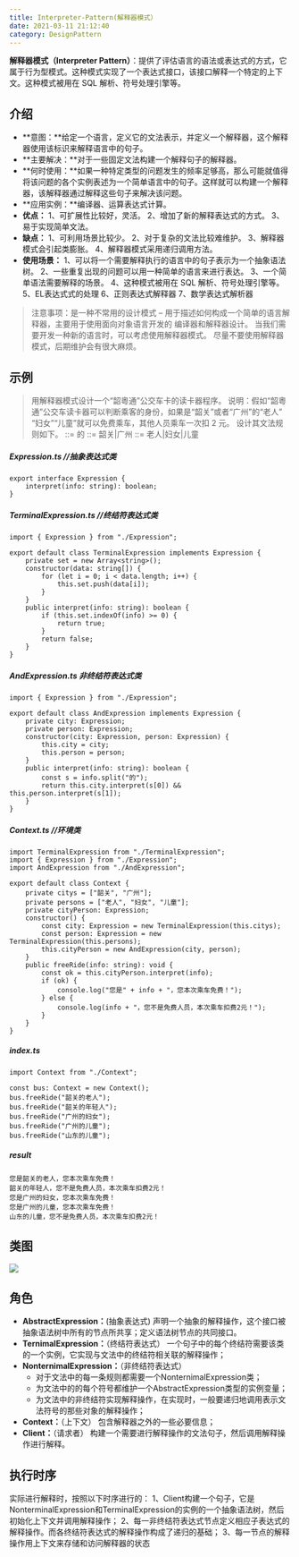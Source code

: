 ```yaml
---
title: Interpreter-Pattern(解释器模式）
date: 2021-03-11 21:12:40
category: DesignPattern
---
```

**解释器模式（Interpreter Pattern）**：提供了评估语言的语法或表达式的方式，它属于行为型模式。这种模式实现了一个表达式接口，该接口解释一个特定的上下文。这种模式被用在 SQL 解析、符号处理引擎等。
## 介绍
- **意图：**给定一个语言，定义它的文法表示，并定义一个解释器，这个解释器使用该标识来解释语言中的句子。
- **主要解决：**对于一些固定文法构建一个解释句子的解释器。
- **何时使用：**如果一种特定类型的问题发生的频率足够高，那么可能就值得将该问题的各个实例表述为一个简单语言中的句子。这样就可以构建一个解释器，该解释器通过解释这些句子来解决该问题。
- **应用实例：**编译器、运算表达式计算。
- **优点：**
1、可扩展性比较好，灵活。
2、增加了新的解释表达式的方式。
3、易于实现简单文法。
- **缺点：**
1、可利用场景比较少。
2、对于复杂的文法比较难维护。
3、解释器模式会引起类膨胀。
4、解释器模式采用递归调用方法。
- **使用场景：**
1、可以将一个需要解释执行的语言中的句子表示为一个抽象语法树。
2、一些重复出现的问题可以用一种简单的语言来进行表达。
3、一个简单语法需要解释的场景。
4、这种模式被用在 SQL 解析、符号处理引擎等。
5、EL表达式式的处理
6、正则表达式解释器
7、数学表达式解析器

> 注意事项：是一种不常用的设计模式 – 用于描述如何构成一个简单的语言解释器，主要用于使用面向对象语言开发的 编译器和解释器设计。
当我们需要开发一种新的语言时，可以考虑使用解释器模式。
 尽量不要使用解释器模式，后期维护会有很大麻烦。
## 示例
>用解释器模式设计一个“韶粵通”公交车卡的读卡器程序。
说明：假如“韶粵通”公交车读卡器可以判断乘客的身份，如果是“韶关”或者“广州”的“老人” “妇女”“儿童”就可以免费乘车，其他人员乘车一次扣 2 元。
设计其文法规则如下。
<expression> ::= <city>的<person>
<city> ::= 韶关|广州
<person> ::= 老人|妇女|儿童
##### Expression.ts //抽象表达式类
```
export interface Expression {
    interpret(info: string): boolean;
}

```
##### TerminalExpression.ts //终结符表达式类
```
import { Expression } from "./Expression";

export default class TerminalExpression implements Expression {
    private set = new Array<string>();
    constructor(data: string[]) {
        for (let i = 0; i < data.length; i++) {
            this.set.push(data[i]);
        }
    }
    public interpret(info: string): boolean {
        if (this.set.indexOf(info) >= 0) {
            return true;
        }
        return false;
    }
}

```
##### AndExpression.ts 非终结符表达式类
```
import { Expression } from "./Expression";

export default class AndExpression implements Expression {
    private city: Expression;
    private person: Expression;
    constructor(city: Expression, person: Expression) {
        this.city = city;
        this.person = person;
    }
    public interpret(info: string): boolean {
        const s = info.split("的");
        return this.city.interpret(s[0]) && this.person.interpret(s[1]);
    }
}

```
##### Context.ts //环境类
```
import TerminalExpression from "./TerminalExpression";
import { Expression } from "./Expression";
import AndExpression from "./AndExpression";

export default class Context {
    private citys = ["韶关", "广州"];
    private persons = ["老人", "妇女", "儿童"];
    private cityPerson: Expression;
    constructor() {
        const city: Expression = new TerminalExpression(this.citys);
        const person: Expression = new TerminalExpression(this.persons);
        this.cityPerson = new AndExpression(city, person);
    }
    public freeRide(info: string): void {
        const ok = this.cityPerson.interpret(info);
        if (ok) {
            console.log("您是" + info + "，您本次乘车免费！");
        } else {
            console.log(info + "，您不是免费人员，本次乘车扣费2元！");
        }
    }
}

```
##### index.ts
```
import Context from "./Context";

const bus: Context = new Context();
bus.freeRide("韶关的老人");
bus.freeRide("韶关的年轻人");
bus.freeRide("广州的妇女");
bus.freeRide("广州的儿童");
bus.freeRide("山东的儿童");

```
##### result
```
您是韶关的老人，您本次乘车免费！
韶关的年轻人，您不是免费人员，本次乘车扣费2元！
您是广州的妇女，您本次乘车免费！
您是广州的儿童，您本次乘车免费！
山东的儿童，您不是免费人员，本次乘车扣费2元！
```
## 类图
![](https://upload-images.jianshu.io/upload_images/10024246-2f43bf4016b5d82f.png?imageMogr2/auto-orient/strip%7CimageView2/2/w/1240)
## 角色
- **AbstractExpression：**(抽象表达式)
声明一个抽象的解释操作，这个接口被抽象语法树中所有的节点所共享；定义语法树节点的共同接口。
- **TernimalExpression：**（终结符表达式）
一个句子中的每个终结符需要该类的一个实例，它实现与文法中的终结符相关联的解释操作；
- **NonternimalExpression：**（非终结符表达式）
  - 对于文法中的每一条规则都需要一个NonternimalExpression类；
  - 为文法中的的每个符号都维护一个AbstractExpression类型的实例变量；
   - 为文法中的非终结符实现解释操作，在实现时，一般要递归地调用表示文法符号的那些对象的解释操作；
- **Context：**（上下文）
包含解释器之外的一些必要信息；
- **Client：**（请求者）
构建一个需要进行解释操作的文法句子，然后调用解释操作进行解释。
## 执行时序
实际进行解释时，按照以下时序进行的：
1、Client构建一个句子，它是NonterminalExpression和TerminalExpression的实例的一个抽象语法树，然后初始化上下文并调用解释操作；
2、每一非终结符表达式节点定义相应子表达式的解释操作。而各终结符表达式的解释操作构成了递归的基础；
3、每一节点的解释操作用上下文来存储和访问解释器的状态
